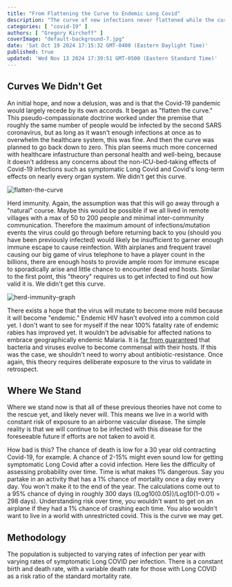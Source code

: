 ```yaml
---
title: "From Flattening the Curve to Endemic Long Covid"
description: "The curve of new infections never flattened while the curve of Long Covid cases continues to climb"
categories: [ "covid-19" ]
authors: [ "Gregory Kirchoff" ]
coverImage: "default-background-7.jpg"
date: 'Sat Oct 19 2024 17:15:32 GMT-0400 (Eastern Daylight Time)'
published: true
updated: 'Wed Nov 13 2024 17:39:51 GMT-0500 (Eastern Standard Time)'
---
```

<script> // usables
	import RecipeCard from '$lib/components/usables/RecipeCard/RecipeCard.svelte';

  import LongCovidForecast from '$lib/components/internal/projects/LongCovidForecast/LongCovidForecast.svelte';

</script>

## Curves We Didn't Get

An initial hope, and now a delusion, was and is that the Covid-19 pandemic would largely recede by its own accords. It began as "flatten the curve." This pseudo-compassionate doctrine worked under the premise that roughly the same number of people would be infected by the second SARS coronavirus, but as long as it wasn't enough infections at once as to overwhelm the healthcare system, this was fine. And then the curve was planned to go back down to zero. This plan seems much more concerned with healthcare infastructure than personal health and well-being, because it doesn't address any concerns about the non-ICU-bed-taking effects of Covid-19 infections such as symptomatic Long Covid and Covid's long-term effects on nearly every organ system. We didn't get this curve.

![flatten-the-curve](/images/postImages/the-curve-that-wasnt-and-may-be/flatten-the-curve.png)

Herd immunity. Again, the assumption was that this will go away through a "natural" course. Maybe this would be possible if we all lived in remote villages with a max of 50 to 200 people and minimal inter-community communication. Therefore the maximum amount of infections/mutation events the virus could go through before returning  back to you (should you have been previously infected) would likely be insufficient to garner enough immune escape to cause reinfection. With airplanes and frequent travel causing our big game of virus telephone to have a player count in the billions, there are enough hosts to provide ample room for immune escape to sporadically arise and little chance to encounter dead end hosts. Similar to the first point, this "theory" requires us to get infected to find out how valid it is. We didn't get this curve.

![herd-immunity-graph](/images/postImages/the-curve-that-wasnt-and-may-be/herd-immunity-graph.jpg)

There exists a hope that the virus will mutate to become more mild because it will become "endemic." Endemic HIV hasn't evolved into a common cold yet. I don't want to see for myself if the near 100% fatality rate of endemic rabies has improved yet. It wouldn't be advisable for affected nations to embrace geographically endemic Malaria. It is [far from guaranteed](https://www.biorxiv.org/content/10.1101/2023.01.16.523994v1) that bacteria and viruses evolve to become commensal with their hosts. If this was the case, we shouldn't need to worry about antibiotic-resistance. Once again, this theory requires deliberate exposure to the virus to validate in retrospect.

## Where We Stand

Where we stand now is that all of these previous theories have not come to the rescue yet, and likely never will. This means we live in a world with constant risk of exposure to an airborne vascular disease. The simple reality is that we will continue to be infected with this disease for the foreseeable future if efforts are not taken to avoid it.

How bad is this? The chance of death is low for a 30 year old contracting Covid-19, for example. A chance of 2-15% might even sound low for getting symptomatic Long Covid after a covid infection. Here lies the difficulty of assessing probability over time. Time is what makes 1% dangerous. Say you partake in an activity that has a 1% chance of mortality once a day every day. You won't make it to the end of the year. The calculations come out to a 95% chance of dying in roughly 300 days ((Log10(0.05))/Log10(1-0.01) = 298 days). Understanding risk over time, you wouldn't want to get on an airplane if they had a 1% chance of crashing each time. You also wouldn't want to live in a world with unrestricted covid. This is the curve we may get.

<LongCovidForecast />

## Methodology

The population is subjected to varying rates of infection per year with varying rates of symptomatic Long COVID per infection. There is a constant birth and death rate, with a variable death rate for those with Long COVID as a risk ratio of the standard mortality rate.
